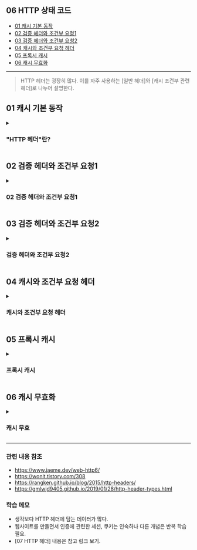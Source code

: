 ## 06 HTTP 상태 코드 ##
- [01 캐시 기본 동작](#1)
- [02 검증 헤더와 조건부 요청1](#2)
- [03 검증 헤더와 조건부 요청2](#3)
- [04 캐시와 조건부 요청 헤더](#4)
- [05 프록시 캐시](#5)
- [06 캐시 무효화](#6)

---

> HTTP 헤더는 굉장히 많다. 이를 자주 사용하는 [일반 헤더]와 [캐시 조건부 관련 헤더]로 나누어 설명한다.

<a name="1"></a>
## 01 캐시 기본 동작 ##

<details>
  <summary>
    <h3> "HTTP 헤더"란? </h3>
  </summary>

![스크린샷 2022-06-01 오후 2 25 35](https://user-images.githubusercontent.com/96563289/171333864-81847165-21a7-420e-bdf9-22872f503a16.png)

- HTTP 헤더 필드 형태
  - ```header-field = field-name : field-value```
- HTTP 용도
  - **HTTP 전송에 필요한 모든 부가 정보**
    - 예) 메시지 바디의 내용, 메시지 바디의 크기, 압축, 인증, 요청 클라이언트, 서버 정보, 캐시 관리 정보...
  - 표준 헤더가 너무 많다.
  - 필요시 임의의 헤더 추가 가능
</details>


<a name="2"></a>
## 02 검증 헤더와 조건부 요청1 ##

<details>
  <summary>
    <h3> 02 검증 헤더와 조건부 요청1 </h3>
  </summary>

</details>

<a name="3"></a>
## 03 검증 헤더와 조건부 요청2 ##

<details>
  <summary>
    <h3> 검증 헤더와 조건부 요청2 </h3>
  </summary>
</details>

<a name="4"></a>
## 04 캐시와 조건부 요청 헤더 ##

<details>
  <summary>
    <h3> 캐시와 조건부 요청 헤더 </h3>
  </summary>
</details>

<a name="5"></a>
## 05 프록시 캐시 ##

<details>
  <summary>
    <h3> 프록시 캐시 </h3>
  </summary>
</details>

<a name="6"></a>
## 06 캐시 무효화 ##

<details>
  <summary>
    <h3> 캐시 무효 </h3>
  </summary>
</details>

---
### 관련 내용 참조 ###
- https://www.jaeme.dev/web-http6/
- https://wonit.tistory.com/308
- https://rangken.github.io/blog/2015/http-headers/
- https://gmlwjd9405.github.io/2019/01/28/http-header-types.html 

### 학습 메모 ###
- 생각보다 HTTP 헤더에 담는 데이터가 많다.
- 웹사이트를 만들면서 인증에 관련한 세션, 쿠키는 인숙하나 다른 개념은 반복 학습 필요.
- [07 HTTP 헤더] 내용은 참고 링크 보기.